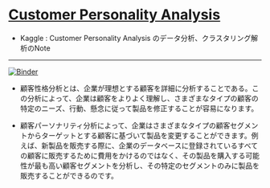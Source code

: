 # [Customer Personality Analysis](https://www.kaggle.com/imakash3011/customer-personality-analysis)

- Kaggle : Customer Personality Analysis のデータ分析、クラスタリング解析のNote
--------
[![Binder](https://mybinder.org/badge_logo.svg)](https://mybinder.org/v2/gh/shinichi-oto/1566-S-E-qwsa/HEAD?labpath=Customer%20Personality%20Clustering_Github.ipynb)

- 顧客性格分析とは、企業が理想とする顧客を詳細に分析することである。この分析によって、企業は顧客をよりよく理解し、さまざまなタイプの顧客の特定のニーズ、行動、懸念に従って製品を修正することが容易になります。

- 顧客パーソナリティ分析によって、企業はさまざまなタイプの顧客セグメントからターゲットとする顧客に基づいて製品を変更することができます。例えば、新製品を販売する際に、企業のデータベースに登録されているすべての顧客に販売するために費用をかけるのではなく、その製品を購入する可能性が最も高い顧客セグメントを分析し、その特定のセグメントのみに製品を販売することができるのです。
